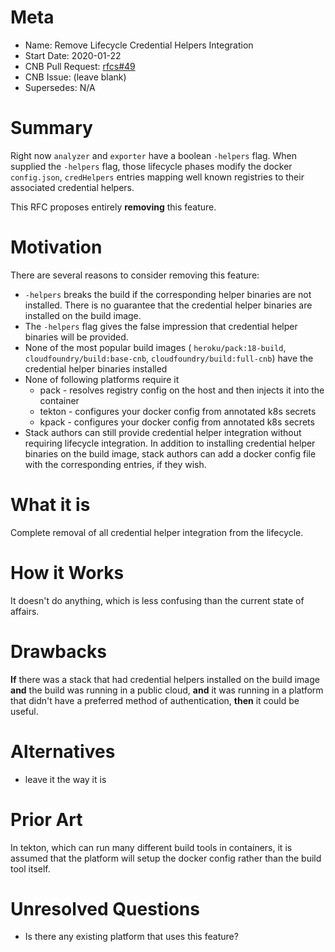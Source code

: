 # Meta
[meta]: #meta
- Name: Remove Lifecycle Credential Helpers Integration
- Start Date: 2020-01-22
- CNB Pull Request: [rfcs#49](https://github.com/buildpacks/rfcs/pull/49)
- CNB Issue: (leave blank)
- Supersedes: N/A

# Summary
[summary]: #summary

Right now `analyzer` and `exporter` have a boolean `-helpers` flag. When supplied the `-helpers` flag, those lifecycle phases modify the docker `config.json`, `credHelpers` entries mapping well known registries to their associated credential helpers.

This RFC proposes entirely **removing** this feature.

# Motivation
[motivation]: #motivation

There are several reasons to consider removing this feature:

* `-helpers` breaks the build if the corresponding helper binaries are not installed. There is no guarantee that the credential helper binaries are installed on the build image.
* The `-helpers` flag gives the false impression that credential helper binaries will be provided.
* None of the most popular build images ( `heroku/pack:18-build`, `cloudfoundry/build:base-cnb`, `cloudfoundry/build:full-cnb`) have the credential helper binaries installed
* None of following platforms require it
  - pack - resolves registry config on the host and then injects it into the container
  - tekton - configures your docker config from annotated k8s secrets
  - kpack - configures your docker config from annotated k8s secrets
* Stack authors can still provide credential helper integration without requiring lifecycle integration. In addition to installing credential helper binaries on the build image, stack authors can add a docker config file with the corresponding entries, if they wish.

# What it is
[what-it-is]: #what-it-is

Complete removal of all credential helper integration from the lifecycle.

# How it Works
[how-it-works]: #how-it-works

It doesn't do anything, which is less confusing than the current state of affairs.

# Drawbacks
[drawbacks]: #drawbacks

**If** there was a stack that had credential helpers installed on the build image **and** the build was running in a public cloud, **and** it was running in a platform that didn't have a preferred method of authentication, **then** it could be useful.

# Alternatives
[alternatives]: #alternatives

- leave it the way it is

# Prior Art
[prior-art]: #prior-art

In tekton, which can run many different build tools in containers, it is assumed that the platform will setup the docker config rather than the build tool itself.

# Unresolved Questions
[unresolved-questions]: #unresolved-questions

- Is there any existing platform that uses this feature?

